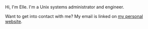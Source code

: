 Hi, I'm Elle. I'm a Unix systems administrator and engineer.

Want to get into contact with me? My email is linked on [my personal website](https://nightshiftdrift.com).
